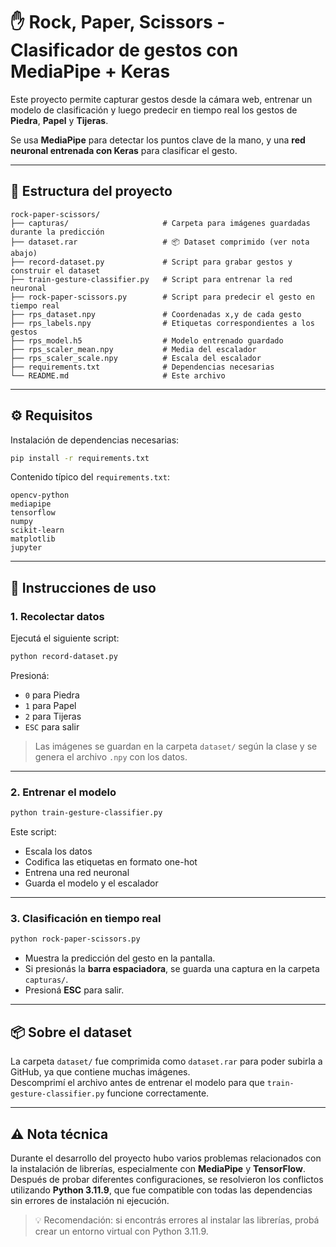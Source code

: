 # ✋ Rock, Paper, Scissors - Clasificador de gestos con MediaPipe + Keras

Este proyecto permite capturar gestos desde la cámara web, entrenar un modelo de clasificación y luego predecir en tiempo real los gestos de **Piedra**, **Papel** y **Tijeras**.

Se usa **MediaPipe** para detectar los puntos clave de la mano, y una **red neuronal entrenada con Keras** para clasificar el gesto.

---

## 📁 Estructura del proyecto

```
rock-paper-scissors/
├── capturas/                     # Carpeta para imágenes guardadas durante la predicción
├── dataset.rar                   # 📦 Dataset comprimido (ver nota abajo)
├── record-dataset.py             # Script para grabar gestos y construir el dataset
├── train-gesture-classifier.py   # Script para entrenar la red neuronal
├── rock-paper-scissors.py        # Script para predecir el gesto en tiempo real
├── rps_dataset.npy               # Coordenadas x,y de cada gesto
├── rps_labels.npy                # Etiquetas correspondientes a los gestos
├── rps_model.h5                  # Modelo entrenado guardado
├── rps_scaler_mean.npy           # Media del escalador
├── rps_scaler_scale.npy          # Escala del escalador
├── requirements.txt              # Dependencias necesarias
└── README.md                     # Este archivo
```

---

## ⚙️ Requisitos

Instalación de dependencias necesarias:

```bash
pip install -r requirements.txt
```

Contenido típico del `requirements.txt`:

```
opencv-python
mediapipe
tensorflow
numpy
scikit-learn
matplotlib
jupyter
```

---

## 🚀 Instrucciones de uso

### 1. Recolectar datos

Ejecutá el siguiente script:

```bash
python record-dataset.py
```

Presioná:
- `0` para Piedra
- `1` para Papel
- `2` para Tijeras
- `ESC` para salir

> Las imágenes se guardan en la carpeta `dataset/` según la clase y se genera el archivo `.npy` con los datos.

---

### 2. Entrenar el modelo

```bash
python train-gesture-classifier.py
```

Este script:
- Escala los datos
- Codifica las etiquetas en formato one-hot
- Entrena una red neuronal
- Guarda el modelo y el escalador

---

### 3. Clasificación en tiempo real

```bash
python rock-paper-scissors.py
```

- Muestra la predicción del gesto en la pantalla.
- Si presionás la **barra espaciadora**, se guarda una captura en la carpeta `capturas/`.
- Presioná **ESC** para salir.

---

## 📦 Sobre el dataset

La carpeta `dataset/` fue comprimida como `dataset.rar` para poder subirla a GitHub, ya que contiene muchas imágenes.  
Descomprimí el archivo antes de entrenar el modelo para que `train-gesture-classifier.py` funcione correctamente.

---

## ⚠️ Nota técnica

Durante el desarrollo del proyecto hubo varios problemas relacionados con la instalación de librerías, especialmente con **MediaPipe** y **TensorFlow**.  
Después de probar diferentes configuraciones, se resolvieron los conflictos utilizando **Python 3.11.9**, que fue compatible con todas las dependencias sin errores de instalación ni ejecución.

> 💡 Recomendación: si encontrás errores al instalar las librerías, probá crear un entorno virtual con Python 3.11.9.

